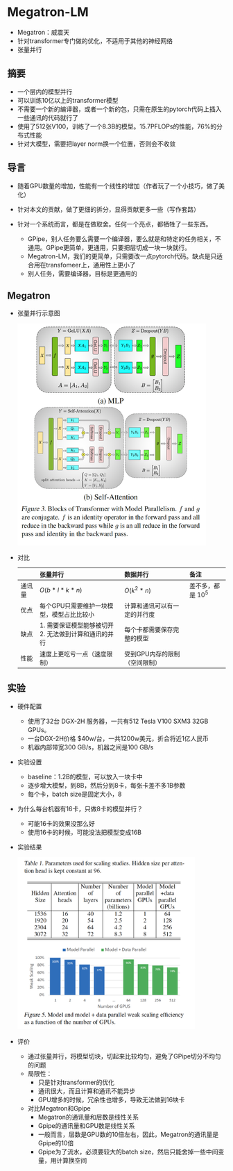 # Megatron-LM

- Megatron：威震天
- 针对transformer专门做的优化，不适用于其他的神经网络
- 张量并行

## 摘要

- 一个层内的模型并行
- 可以训练10亿以上的transformer模型
- 不需要一个新的编译器，或者一个新的包，只需在原生的pytorch代码上插入一些通讯的代码就行了
- 使用了512张V100，训练了一个8.3B的模型。15.7PFLOPs的性能，76%的分布式性能
- 针对大模型，需要把layer norm换一个位置，否则会不收敛



## 导言

- 随着GPU数量的增加，性能有一个线性的增加（作者玩了一个小技巧，做了美化）
- 针对本文的贡献，做了更细的拆分，显得贡献更多一些（写作套路）

- 针对一个系统而言，都是在做取舍。任何一个亮点，都牺牲了一些东西。
  - GPipe，别人任务要么需要一个编译器，要么就是和特定的任务相关，不通用。GPipe更简单，更通用，只要把层切成一块一块就行。
  - Megatron-LM，我们的更简单，只需要改一点pytorch代码。缺点是只适合用在transfomeer上，通用性上更小了
  - 别人任务，需要编译器，目标是更通用的



## Megatron

- 张量并行示意图

  <img src="pics/Megatron.png" alt="Megatron" style="zoom:50%;" />

- 对比

  |        | 张量并行                                                 | 数据并行                      | 备注                |
  | ------ | -------------------------------------------------------- | ----------------------------- | ------------------- |
  | 通讯量 | $O(b*l*k*n)$                                             | $O(k^2*n)$                    | 差不多，都是 $10^5$ |
  | 优点   | 每个GPU只需要维护一块模型，模型占比比较小                | 计算和通讯可以有一定的并行度  |                     |
  | 缺点   | 1. 需要保证模型能够被切开<br>2. 无法做到计算和通讯的并行 | 每个卡都需要保存完整的模型    |                     |
  | 性能   | 速度上更吃亏一点（速度限制）                             | 受到GPU内存的限制（空间限制） |                     |

  

## 实验

- 硬件配置

  - 使用了32台 DGX-2H 服务器，一共有512 Tesla V100 SXM3 32GB GPUs。
  - 一台DGX-2H价格 $40w/台，一共1200w美元，折合将近1亿人民币
  - 机器内部带宽300 GB/s，机器之间是100 GB/s

- 实验设置

  - baseline：1.2B的模型，可以放入一块卡中
  - 逐步增大模型，到8B，然后分到8卡，每张卡差不多1B参数
  - 每个卡，batch size是固定大小，8

- 为什么每台机器有16卡，只做8卡的模型并行？

  - 可能16卡的效果没那么好
  - 使用16卡的时候，可能没法把模型变成16B

- 实验结果

  <img src="pics/Megatron_results.png" alt="Megatron_results" style="zoom:40%;" />

- 评价
  - 通过张量并行，将模型切块，切起来比较均匀，避免了GPipe切分不均匀的问题
  - 局限性：
    - 只是针对transformer的优化
    - 通讯很大，而且计算和通讯不能异步
    - GPU增多的时候，冗余性也增多，导致无法做到16块卡
  - 对比Megatron和Gpipe
    - Megatron的通讯量和层数是线性关系
    - Gpipe的通讯量和GPU数是线性关系
    - 一般而言，层数是GPU数的10倍左右，因此，Megatron的通讯量是Gpipe的10倍
    - Gpipe为了流水，必须要较大的batch size，然后只能舍掉一些中间变量，用计算换空间

